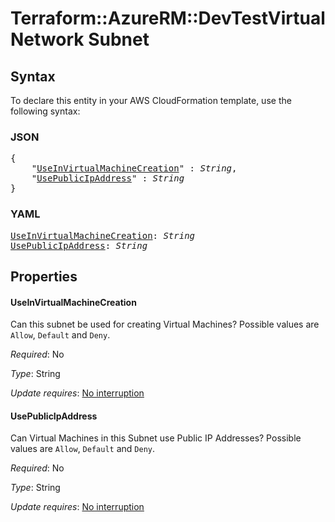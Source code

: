 # Terraform::AzureRM::DevTestVirtualNetwork Subnet

## Syntax

To declare this entity in your AWS CloudFormation template, use the following syntax:

### JSON

<pre>
{
    "<a href="#useinvirtualmachinecreation" title="UseInVirtualMachineCreation">UseInVirtualMachineCreation</a>" : <i>String</i>,
    "<a href="#usepublicipaddress" title="UsePublicIpAddress">UsePublicIpAddress</a>" : <i>String</i>
}
</pre>

### YAML

<pre>
<a href="#useinvirtualmachinecreation" title="UseInVirtualMachineCreation">UseInVirtualMachineCreation</a>: <i>String</i>
<a href="#usepublicipaddress" title="UsePublicIpAddress">UsePublicIpAddress</a>: <i>String</i>
</pre>

## Properties

#### UseInVirtualMachineCreation

Can this subnet be used for creating Virtual Machines? Possible values are `Allow`, `Default` and `Deny`.

_Required_: No

_Type_: String

_Update requires_: [No interruption](https://docs.aws.amazon.com/AWSCloudFormation/latest/UserGuide/using-cfn-updating-stacks-update-behaviors.html#update-no-interrupt)

#### UsePublicIpAddress

Can Virtual Machines in this Subnet use Public IP Addresses? Possible values are `Allow`, `Default` and `Deny`.

_Required_: No

_Type_: String

_Update requires_: [No interruption](https://docs.aws.amazon.com/AWSCloudFormation/latest/UserGuide/using-cfn-updating-stacks-update-behaviors.html#update-no-interrupt)

